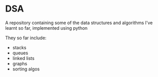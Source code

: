# DSA
 A repository containing some of the data structures and algorithms I've learnt so far,  implemented using python

They so far include:
- stacks 
- queues
- linked lists
- graphs
- sorting algos

